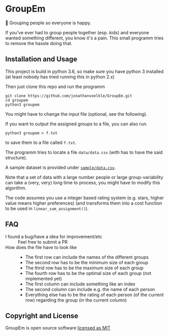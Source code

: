 # GroupEm

🙋 Grouping people so everyone is happy.

If you've ever had to group people together (esp. kids) and everyone wanted something different, you know it's a pain. This small programm tries to remove the hassle doing that.

<!-- TODO -->

## Installation and Usage

This project is build in python 3.6, so make sure you have python 3 installed (at least nobody has tried running this in python 2.x)

Then just clone this repo and run the programm

```shell
git clone https://github.com/jonathanvoelkle/GroupEm.git
cd groupem
python3 groupem
```

You might have to change the input file (optional, see the following).

If you want to output the assigned groups to a file, you can also run.

```shell
python3 groupem > f.txt
```

to save them to a file called `f.txt`.

The programm tries to locate a file `data/data.csv` (with has to have the said structure).

A sample dataset is provided under [`sample/data.csv`](/sample/data.csv).

Note that a set of data with a large number people or large group-variability can take a (very, very) long time to process, you might have to modify this algorithm.

The code assumes you use a integer based rating system (e.g. stars, higher value means higher preferences) (and transforms them into a cost function to be used in `linear_sum_assignment()`).

## FAQ

<dl>
  <dt>I found a bug/have a idea for improvement/etc</dt>
  <dd>Feel free to submit a PR</dd>

  <dt>How does the file have to look like</dt>
  <dd><ul>
    <li>The first row can include the names of the different groups</li>
    <li>The second row has to be the minimum size of each group</li>
    <li>The thrid row has to be the maximum size of each group</li>
    <li>The fourth row has to be the optimal size of each group (not implemented yet)</li>
    <li>The first column can include something like an index</li>
    <li>The second column can include e.g. the name of each person</li>
    <li>Everything else has to be the rating of each person (of the current row) regarding the group (in the current column)</li>
  </ul></dd>
</dl>

## Copyright and License

GroupEm is open source software [licensed as MIT](LICENSE)
